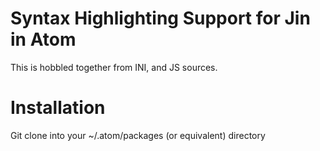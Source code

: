 # Syntax Highlighting Support for Jin in Atom

This is hobbled together from INI, and JS sources.

# Installation

Git clone into your ~/.atom/packages (or equivalent) directory
